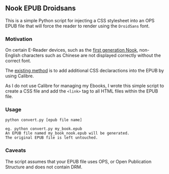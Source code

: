## Nook EPUB Droidsans

This is a simple Python script for injecting a CSS stylesheet into an OPS EPUB file that
will force the reader to render using the `DroidSans` font.

### Motivation

On certain E-Reader devices, such as the [first generation Nook](http://www.barnesandnoble.com/u/Support-NOOK-1st-Edition/379003191),
non-English characters such as Chinese are not displayed correctly without the
correct font.

The [existing method](http://www.cnepub.com/discuz/forum.php?mod=viewthread&tid=21195&page=1&authorid=144624)
is to add additional CSS declaractions into the EPUB by using Calibre.

As I do not use Calibre for managing my Ebooks, I wrote this simple script to
create a CSS file and add the `<link>` tag to all HTML files within the EPUB file.

### Usage

    python convert.py [epub file name]

    eg. python convert.py my_book.epub
    An EPUB file named my_book_nook.epub will be generated.
    The original EPUB file is left untouched.

### Caveats

The script assumes that your EPUB file uses OPS, or Open Publication Structure and does not contain DRM.
